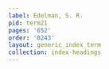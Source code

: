 ```yaml
---
label: Edelman, S. R.
pid: term21
pages: '652'
order: '0243'
layout: generic_index_term
collection: index-headings
---
```

